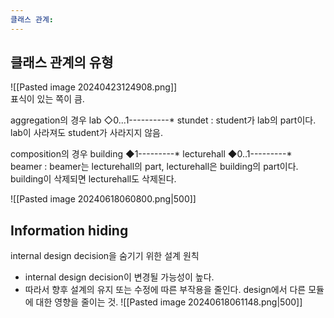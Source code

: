 ```yaml
---
클래스 관계:
---
```

## 클래스 관계의 유형
![[Pasted image 20240423124908.png]]   
표식이 있는 쪽이 큼.

aggregation의 경우 lab ◇0...1----------* stundet : student가 lab의 part이다.
	lab이 사라져도 student가 사라지지 않음.

composition의 경우 building ◆1---------* lecturehall ◆0..1---------* beamer : beamer는 lecturehall의 part, lecturehall은 building의 part이다.
	building이 삭제되면 lecturehall도 삭제된다.


![[Pasted image 20240618060800.png|500]]


## Information hiding
internal design decision을 숨기기 위한 설계 원칙
- internal design decision이 변경될 가능성이 높다.
- 따라서 향후 설계의 유지 또는 수정에 따른 부작용을 줄인다. design에서 다른 모듈에 대한 영향을 줄이는 것.
![[Pasted image 20240618061148.png|500]]


